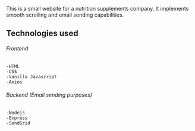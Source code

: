 This is a small website for a nutrition supplements company.
It implements smooth scrolling and email sending capabilities.

## Technologies used

###### Frontend

    -HTML
    -CSS
    -Vanilla Javascript
    -Axios

###### Backend (Email sending purposes)

    -Nodejs
    -Express
    -SendGrid
